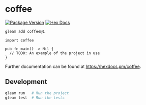 # coffee

[![Package Version](https://img.shields.io/hexpm/v/coffee)](https://hex.pm/packages/coffee)
[![Hex Docs](https://img.shields.io/badge/hex-docs-ffaff3)](https://hexdocs.pm/coffee/)

```sh
gleam add coffee@1
```
```gleam
import coffee

pub fn main() -> Nil {
  // TODO: An example of the project in use
}
```

Further documentation can be found at <https://hexdocs.pm/coffee>.

## Development

```sh
gleam run   # Run the project
gleam test  # Run the tests
```
